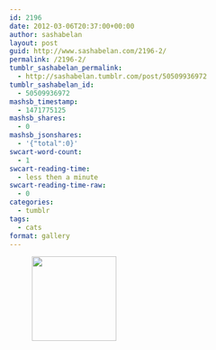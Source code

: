 ```yaml
---
id: 2196
date: 2012-03-06T20:37:00+00:00
author: sashabelan
layout: post
guid: http://www.sashabelan.com/2196-2/
permalink: /2196-2/
tumblr_sashabelan_permalink:
  - http://sashabelan.tumblr.com/post/50509936972
tumblr_sashabelan_id:
  - 50509936972
mashsb_timestamp:
  - 1471775125
mashsb_shares:
  - 0
mashsb_jsonshares:
  - '{"total":0}'
swcart-word-count:
  - 1
swcart-reading-time:
  - less then a minute
swcart-reading-time-raw:
  - 0
categories:
  - tumblr
tags:
  - cats
format: gallery
---
```

<div id='gallery-155' class='gallery galleryid-2196 gallery-columns-3 gallery-size-thumbnail'>
  <figure class='gallery-item'> 
  
  <div class='gallery-icon landscape'>
    <a href='http://www.sashabelan.ru/2196-2/attachment/2197/'><img width="150" height="150" src="http://www.sashabelan.ru/wp-content/uploads/2012/03/tumblr_mmury3bbv91qarj97o1_1280-150x150.jpg" class="attachment-thumbnail size-thumbnail" alt="" /></a>
  </div></figure>
</div>